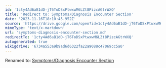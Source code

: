 ```yaml
---
id: '1cty4Ad6aB1dD-jT6ToDSxPtwxwM6LZt8PizcAGtrWXQ'
title: 'Redirect to: Symptoms/Diagnosis Encounter Section'
date: '2023-11-16T18:10:45.952Z'
source: 'https://drive.google.com/open?id=1cty4Ad6aB1dD-jT6ToDSxPtwxwM6LZt8PizcAGtrWXQ'
mimeType: 'text/x-markdown'
url: 'symptoms-diagnosis-encounter-section.md'
redirectTo: '1cty4Ad6aB1dD-jT6ToDSxPtwxwM6LZt8PizcAGtrWXQ'
autogenerated: true
wikigdrive: '6734a553a9b9ad6d6322fa22a9088c47069cc5a0'
---
```

Renamed to: [Symptoms/Diagnosis Encounter Section](symptoms-diagnosis-encounter-section.md)
